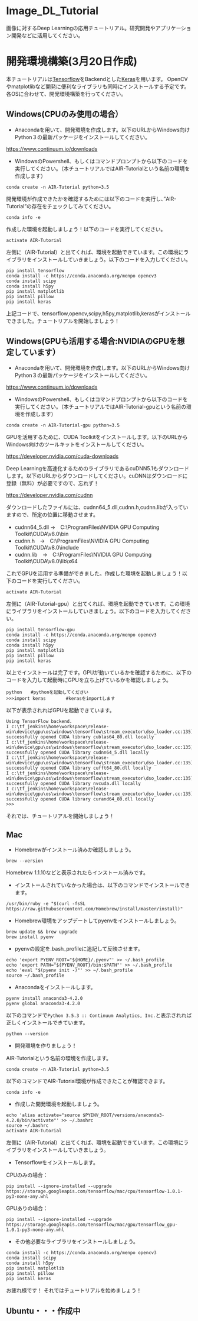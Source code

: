 # Image_DL_Tutorial
画像に対するDeep Learningの応用チュートリアル。研究開発やアプリケーション開発などに活用してください。
# 開発環境構築(3月20日作成)
本チュートリアルは[Tensorflow](https://www.tensorflow.org/)をBackendとした[Keras](https://keras.io/ja/)を用います。
OpenCVやmatplotlibなど開発に便利なライブラリも同時にインストールする予定です。各OSに合わせて、開発環境構築を行ってください。
## Windows(CPUのみ使用の場合）
* Anacondaを用いて、開発環境を作成します。以下のURLからWindows向けPython３の最新パッケージをインストールしてください。

https://www.continuum.io/downloads

* WindowsのPowershell、もしくはコマンドプロンプトから以下のコードを実行してください。（本チュートリアルではAIR-Tutorialという名前の環境を作成します）

```
conda create -n AIR-Tutorial python=3.5
```

開発環境が作成できたかを確認するためには以下のコードを実行し、”AIR-Tutorial”の存在をチェックしてみてください。

```
conda info -e
```

作成した環境を起動しましょう！以下のコードを実行してください。

```
activate AIR-Tutorial
```

左側に（AIR-Tutorial）と出てくれば、環境を起動できています。この環境にライブラリをインストールしていきましょう。以下のコードを入力してください。

```
pip install tensorflow
conda install -c https://conda.anaconda.org/menpo opencv3
conda install scipy
conda install h5py
pip install matplotlib
pip install pillow
pip install keras 
```

上記コードで、tensorflow,opencv,scipy,h5py,matplotlib,kerasがインストールできました。チュートリアルを開始しましょう！


## Windows(GPUも活用する場合:NVIDIAのGPUを想定しています）

* Anacondaを用いて、開発環境を作成します。以下のURLからWindows向けPython３の最新パッケージをインストールしてください。

https://www.continuum.io/downloads

* WindowsのPowershell、もしくはコマンドプロンプトから以下のコードを実行してください。（本チュートリアルではAIR-Tutorial-gpuという名前の環境を作成します）

```
conda create -n AIR-Tutorial-gpu python=3.5
```

GPUを活用するために、CUDA Toolkitをインストールします。以下のURLからWindows向けのツールキットをインストールしてください。

https://developer.nvidia.com/cuda-downloads

Deep Learningを高速化するためのライブラリであるcuDNN5.1もダウンロードします。以下のURLからダウンロードしてください。cuDNNはダウンロードに登録（無料）が必要ですので、忘れず！

https://developer.nvidia.com/cudnn 


ダウンロードしたファイルには、cudnn64_5.dll,cudnn.h,cudnn.libが入っていますので、所定の位置に移動させます。

* cudnn64_5.dll →　C:\ProgramFiles\NVIDIA GPU Computing Toolkit\CUDA\v8.0\bin
* cudnn.h　→　C:\ProgramFiles\NVIDIA GPU Computing Toolkit\CUDA\v8.0\include
* cudnn.lib　→　C:\ProgramFiles\NVIDIA GPU Computing Toolkit\CUDA\v8.0\lib\x64

これでGPUを活用する準備ができました。作成した環境を起動しましょう！以下のコードを実行してください。

```
activate AIR-Tutorial
```

左側に（AIR-Tutorial-gpu）と出てくれば、環境を起動できています。この環境にライブラリをインストールしていきましょう。以下のコードを入力してください。

```
pip install tensorflow-gpu
conda install -c https://conda.anaconda.org/menpo opencv3
conda install scipy
conda install h5py
pip install matplotlib
pip install pillow
pip install keras 
```
以上でインストールは完了です。GPUが動いているかを確認するために、以下のコードを入力して起動時にGPUを立ち上げているかを確認しましょう。

```
python　　#pythonを起動してください
>>>import keras 　　　　#kerasをimportします
```

以下が表示されればGPUを起動できています。

```
Using TensorFlow backend.
I c:\tf_jenkins\home\workspace\release-win\device\gpu\os\windows\tensorflow\stream_executor\dso_loader.cc:135] successfully opened CUDA library cublas64_80.dll locally
I c:\tf_jenkins\home\workspace\release-win\device\gpu\os\windows\tensorflow\stream_executor\dso_loader.cc:135] successfully opened CUDA library cudnn64_5.dll locally
I c:\tf_jenkins\home\workspace\release-win\device\gpu\os\windows\tensorflow\stream_executor\dso_loader.cc:135] successfully opened CUDA library cufft64_80.dll locally
I c:\tf_jenkins\home\workspace\release-win\device\gpu\os\windows\tensorflow\stream_executor\dso_loader.cc:135] successfully opened CUDA library nvcuda.dll locally
I c:\tf_jenkins\home\workspace\release-win\device\gpu\os\windows\tensorflow\stream_executor\dso_loader.cc:135] successfully opened CUDA library curand64_80.dll locally
>>>
```
それでは、チュートリアルを開始しましょう！


## Mac
- Homebrewがインストール済みか確認しましょう。

```
brew --version  
```
Homebrew 1.1.10などと表示されたらインストール済みです。

- インストールされていなかった場合は、以下のコマンドでインストールできます。

```
/usr/bin/ruby -e "$(curl -fsSL https://raw.githubusercontent.com/Homebrew/install/master/install)"
```

- Homebrew環境をアップデートしてpyenvをインストールしましょう。

```
brew update && brew upgrade
brew install pyenv
```

- pyenvの設定を.bash_profileに追記して反映させます。

```
echo 'export PYENV_ROOT="${HOME}/.pyenv"' >> ~/.bash_profile
echo 'export PATH="${PYENV_ROOT}/bin:$PATH"' >> ~/.bash_profile
echo 'eval "$(pyenv init -)"' >> ~/.bash_profile
source ~/.bash_profile
```

- Anacondaをインストールします。

```
pyenv install anaconda3-4.2.0
pyenv global anaconda3-4.2.0
```

以下のコマンドで`Python 3.5.3 :: Continuum Analytics, Inc.`と表示されれば正しくインストールできています。

```
python --version
```

- 開発環境を作りましょう！

AIR-Tutorialという名前の環境を作成します。

```
conda create -n AIR-Tutorial python=3.5
```

以下のコマンドでAIR-Tutorial環境が作成できたことが確認できます。

```
conda info -e
```

- 作成した開発環境を起動しましょう。

```
echo 'alias activate="source $PYENV_ROOT/versions/anaconda3-4.2.0/bin/activate"' >> ~/.bashrc
source ~/.bashrc
activate AIR-Tutorial
```
左側に（AIR-Tutorial）と出てくれば、環境を起動できています。この環境にライブラリをインストールしていきましょう。

- Tensorflowをインストールします。

CPUのみの場合：

```
pip install --ignore-installed --upgrade https://storage.googleapis.com/tensorflow/mac/cpu/tensorflow-1.0.1-py3-none-any.whl
```

GPUありの場合：

```
pip install --ignore-installed --upgrade https://storage.googleapis.com/tensorflow/mac/gpu/tensorflow_gpu-1.0.1-py3-none-any.whl
```

- その他必要なライブラリをインストールしましょう。

```
conda install -c https://conda.anaconda.org/menpo opencv3
conda install scipy
conda install h5py
pip install matplotlib
pip install pillow
pip install keras 
```

お疲れ様です！
それではチュートリアルを始めましょう！


## Ubuntu・・・作成中
